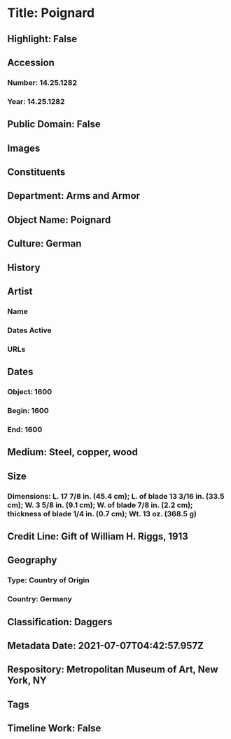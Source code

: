 # Title: Poignard
## Highlight: False
## Accession
### Number: 14.25.1282
### Year: 14.25.1282
## Public Domain: False
## Images
## Constituents
## Department: Arms and Armor
## Object Name: Poignard
## Culture: German
## History
## Artist
### Name
### Dates Active
### URLs
## Dates
### Object: 1600
### Begin: 1600
### End: 1600
## Medium: Steel, copper, wood
## Size
### Dimensions: L. 17 7/8 in. (45.4 cm); L. of blade 13 3/16 in. (33.5 cm); W. 3 5/8 in. (9.1 cm); W. of blade 7/8 in. (2.2 cm); thickness of blade 1/4 in. (0.7 cm); Wt. 13 oz. (368.5 g)
## Credit Line: Gift of William H. Riggs, 1913
## Geography
### Type: Country of Origin
### Country: Germany
## Classification: Daggers
## Metadata Date: 2021-07-07T04:42:57.957Z
## Respository: Metropolitan Museum of Art, New York, NY
## Tags
## Timeline Work: False